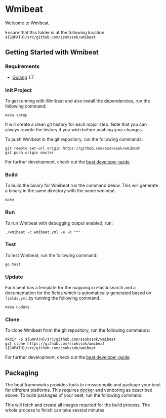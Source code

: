 # Wmibeat

Welcome to Wmibeat.

Ensure that this folder is at the following location:
`${GOPATH}/src/github.com/ssokssok/wmibeat`

## Getting Started with Wmibeat

### Requirements

* [Golang](https://golang.org/dl/) 1.7

### Init Project
To get running with Wmibeat and also install the
dependencies, run the following command:

```
make setup
```

It will create a clean git history for each major step. Note that you can always rewrite the history if you wish before pushing your changes.

To push Wmibeat in the git repository, run the following commands:

```
git remote set-url origin https://github.com/ssokssok/wmibeat
git push origin master
```

For further development, check out the [beat developer guide](https://www.elastic.co/guide/en/beats/libbeat/current/new-beat.html).

### Build

To build the binary for Wmibeat run the command below. This will generate a binary
in the same directory with the name wmibeat.

```
make
```


### Run

To run Wmibeat with debugging output enabled, run:

```
./wmibeat -c wmibeat.yml -e -d "*"
```


### Test

To test Wmibeat, run the following command:

```
go test
```


### Update

Each beat has a template for the mapping in elasticsearch and a documentation for the fields
which is automatically generated based on `fields.yml` by running the following command.

```
make update
```

### Clone

To clone Wmibeat from the git repository, run the following commands:

```
mkdir -p ${GOPATH}/src/github.com/ssokssok/wmibeat
git clone https://github.com/ssokssok/wmibeat ${GOPATH}/src/github.com/ssokssok/wmibeat
```


For further development, check out the [beat developer guide](https://www.elastic.co/guide/en/beats/libbeat/current/new-beat.html).


## Packaging

The beat frameworks provides tools to crosscompile and package your beat for different platforms. This requires [docker](https://www.docker.com/) and vendoring as described above. To build packages of your beat, run the following command:


This will fetch and create all images required for the build process. The whole process to finish can take several minutes.
